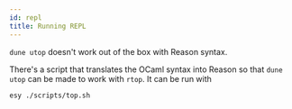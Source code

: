 ```yaml
---
id: repl
title: Running REPL
---
```


`dune utop` doesn't work out of the box with Reason syntax.

There's a script that translates the OCaml syntax into Reason so that `dune utop` can be made to work with `rtop`. It can be run with

```sh
esy ./scripts/top.sh
```
